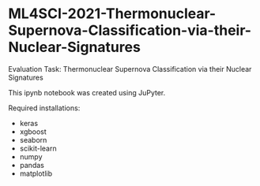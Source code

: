 # ML4SCI-2021-Thermonuclear-Supernova-Classification-via-their-Nuclear-Signatures
Evaluation Task: Thermonuclear Supernova Classification via their Nuclear Signatures

This ipynb notebook was created using JuPyter. 

Required installations:
- keras
- xgboost
- seaborn
- scikit-learn
- numpy
- pandas
- matplotlib

